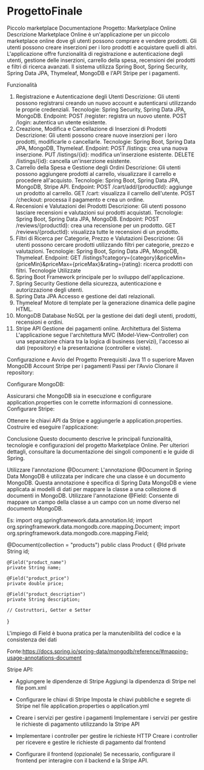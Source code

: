 # ProgettoFinale
Piccolo marketplace
Documentazione Progetto: Marketplace Online
Descrizione
Marketplace Online è un'applicazione per un piccolo marketplace online dove gli utenti possono comprare e vendere prodotti. Gli utenti possono creare inserzioni per i loro prodotti e acquistare quelli di altri. L'applicazione offre funzionalità di registrazione e autenticazione degli utenti, gestione delle inserzioni, carrello della spesa, recensioni dei prodotti e filtri di ricerca avanzati. Il sistema utilizza Spring Boot, Spring Security, Spring Data JPA, Thymeleaf, MongoDB e l'API Stripe per i pagamenti.

Funzionalità
1. Registrazione e Autenticazione degli Utenti
Descrizione: Gli utenti possono registrarsi creando un nuovo account e autenticarsi utilizzando le proprie credenziali.
Tecnologie: Spring Security, Spring Data JPA, MongoDB.
Endpoint:
POST /register: registra un nuovo utente.
POST /login: autentica un utente esistente.
2. Creazione, Modifica e Cancellazione di Inserzioni di Prodotti
Descrizione: Gli utenti possono creare nuove inserzioni per i loro prodotti, modificarle o cancellarle.
Tecnologie: Spring Boot, Spring Data JPA, MongoDB, Thymeleaf.
Endpoint:
POST /listings: crea una nuova inserzione.
PUT /listings/{id}: modifica un'inserzione esistente.
DELETE /listings/{id}: cancella un'inserzione esistente.
3. Carrello della Spesa e Gestione degli Ordini
Descrizione: Gli utenti possono aggiungere prodotti al carrello, visualizzare il carrello e procedere all'acquisto.
Tecnologie: Spring Boot, Spring Data JPA, MongoDB, Stripe API.
Endpoint:
POST /cart/add/{productId}: aggiunge un prodotto al carrello.
GET /cart: visualizza il carrello dell'utente.
POST /checkout: processa il pagamento e crea un ordine.
4. Recensioni e Valutazioni dei Prodotti
Descrizione: Gli utenti possono lasciare recensioni e valutazioni sui prodotti acquistati.
Tecnologie: Spring Boot, Spring Data JPA, MongoDB.
Endpoint:
POST /reviews/{productId}: crea una recensione per un prodotto.
GET /reviews/{productId}: visualizza tutte le recensioni di un prodotto.
5. Filtri di Ricerca per Categorie, Prezzo e Valutazioni
Descrizione: Gli utenti possono cercare prodotti utilizzando filtri per categorie, prezzo e valutazioni.
Tecnologie: Spring Boot, Spring Data JPA, MongoDB, Thymeleaf.
Endpoint:
GET /listings?category={category}&priceMin={priceMin}&priceMax={priceMax}&rating={rating}: ricerca prodotti con filtri.
Tecnologie Utilizzate
1. Spring Boot
Framework principale per lo sviluppo dell'applicazione.
2. Spring Security
Gestione della sicurezza, autenticazione e autorizzazione degli utenti.
3. Spring Data JPA
Accesso e gestione dei dati relazionali.
4. Thymeleaf
Motore di template per la generazione dinamica delle pagine HTML.
5. MongoDB
Database NoSQL per la gestione dei dati degli utenti, prodotti, recensioni e ordini.
6. Stripe API
Gestione dei pagamenti online.
Architettura del Sistema
L'applicazione segue l'architettura MVC (Model-View-Controller) con una separazione chiara tra la logica di business (servizi), l'accesso ai dati (repository) e la presentazione (controller e viste).

Configurazione e Avvio del Progetto
Prerequisiti
Java 11 o superiore
Maven
MongoDB
Account Stripe per i pagamenti
Passi per l'Avvio
Clonare il repository:


Configurare MongoDB:

Assicurarsi che MongoDB sia in esecuzione e configurare application.properties con le corrette informazioni di connessione.
Configurare Stripe:

Ottenere le chiavi API da Stripe e aggiungerle a application.properties.
Costruire ed eseguire l'applicazione:



Conclusione
Questo documento descrive le principali funzionalità, tecnologie e configurazioni del progetto Marketplace Online. Per ulteriori dettagli, consultare la documentazione dei singoli componenti e le guide di Spring.

Utilizzare l'annotazione @Document:
L'annotazione @Document in Spring Data MongoDB è utilizzata per indicare che una classe è un documento MongoDB.
Questa annotazione è specifica di Spring Data MongoDB e viene applicata ai modelli di dati per mappare la classe
a una collezione di documenti in MongoDB.
Utilizzare l'annotazione @Field:
Consente di mappare un campo della classe a un campo con un nome diverso nel documento MongoDB.

Es:
import org.springframework.data.annotation.Id;
import org.springframework.data.mongodb.core.mapping.Document;
import org.springframework.data.mongodb.core.mapping.Field;

@Document(collection = "products")
public class Product {
    @Id
    private String id;

    @Field("product_name")
    private String name;

    @Field("product_price")
    private double price;

    @Field("product_description")
    private String description;

    // Costruttori, Getter e Setter
}

L'impiego di Field è buona pratica per la manutenibilità del codice e la consistenza dei dati



Fonte:https://docs.spring.io/spring-data/mongodb/reference/#mapping-usage-annotations-document

Stripe API:
- Aggiungere le dipendenze di Stripe
    Aggiungi la dipendenza di Stripe nel file pom.xml

- Configurare le chiavi di Stripe
    Imposta le chiavi pubbliche e segrete di Stripe nel file application.properties o application.yml

- Creare i servizi per gestire i pagamenti
    Implementare i servizi per gestire le richieste di pagamento utilizzando la Stripe API

- Implementare i controller per gestire le richieste HTTP
    Creare i controller per ricevere e gestire le richieste di pagamento dal frontend

- Configurare il frontend (opzionale)
    Se necessario, configurare il frontend per interagire con il backend e la Stripe API.
